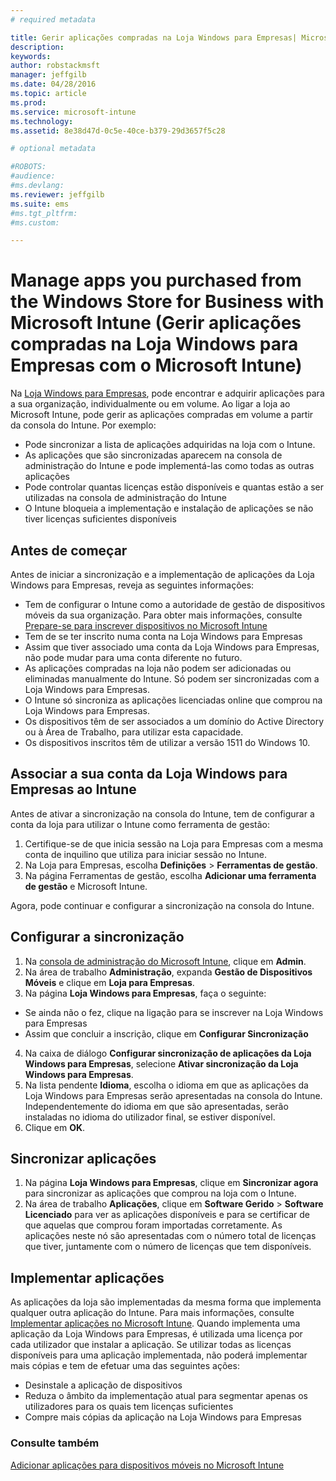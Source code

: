 ```yaml
---
# required metadata

title: Gerir aplicações compradas na Loja Windows para Empresas| Microsoft Intune
description:
keywords:
author: robstackmsft
manager: jeffgilb
ms.date: 04/28/2016
ms.topic: article
ms.prod:
ms.service: microsoft-intune
ms.technology:
ms.assetid: 8e38d47d-0c5e-40ce-b379-29d3657f5c28

# optional metadata

#ROBOTS:
#audience:
#ms.devlang:
ms.reviewer: jeffgilb
ms.suite: ems
#ms.tgt_pltfrm:
#ms.custom:

---
```


# Manage apps you purchased from the Windows Store for Business with Microsoft Intune (Gerir aplicações compradas na Loja Windows para Empresas com o Microsoft Intune)
Na [Loja Windows para Empresas](https://www.microsoft.com/business-store), pode encontrar e adquirir aplicações para a sua organização, individualmente ou em volume. Ao ligar a loja ao Microsoft Intune, pode gerir as aplicações compradas em volume a partir da consola do Intune. Por exemplo:
* Pode sincronizar a lista de aplicações adquiridas na loja com o Intune.
* As aplicações que são sincronizadas aparecem na consola de administração do Intune e pode implementá-las como todas as outras aplicações
* Pode controlar quantas licenças estão disponíveis e quantas estão a ser utilizadas na consola de administração do Intune
* O Intune bloqueia a implementação e instalação de aplicações se não tiver licenças suficientes disponíveis

## Antes de começar
Antes de iniciar a sincronização e a implementação de aplicações da Loja Windows para Empresas, reveja as seguintes informações:
* Tem de configurar o Intune como a autoridade de gestão de dispositivos móveis da sua organização. Para obter mais informações, consulte [Prepare-se para inscrever dispositivos no Microsoft Intune](get-ready-to-enroll-devices-in-microsoft-intune.md)
* Tem de se ter inscrito numa conta na Loja Windows para Empresas
* Assim que tiver associado uma conta da Loja Windows para Empresas, não pode mudar para uma conta diferente no futuro.
* As aplicações compradas na loja não podem ser adicionadas ou eliminadas manualmente do Intune. Só podem ser sincronizadas com a Loja Windows para Empresas.
* O Intune só sincroniza as aplicações licenciadas online que comprou na Loja Windows para Empresas.
* Os dispositivos têm de ser associados a um domínio do Active Directory ou à Área de Trabalho, para utilizar esta capacidade.
* Os dispositivos inscritos têm de utilizar a versão 1511 do Windows 10.

## Associar a sua conta da Loja Windows para Empresas ao Intune
Antes de ativar a sincronização na consola do Intune, tem de configurar a conta da loja para utilizar o Intune como ferramenta de gestão:
1. Certifique-se de que inicia sessão na Loja para Empresas com a mesma conta de inquilino que utiliza para iniciar sessão no Intune.
2. Na Loja para Empresas, escolha **Definições** > **Ferramentas de gestão**.
3. Na página Ferramentas de gestão, escolha **Adicionar uma ferramenta de gestão** e Microsoft Intune.

Agora, pode continuar e configurar a sincronização na consola do Intune.

## Configurar a sincronização

1. Na [consola de administração do Microsoft Intune](https://manage.microsoft.com), clique em **Admin**.
2. Na área de trabalho **Administração**, expanda **Gestão de Dispositivos Móveis** e clique em **Loja para Empresas**.
3. Na página **Loja Windows para Empresas**, faça o seguinte:
* Se ainda não o fez, clique na ligação para se inscrever na Loja Windows para Empresas
* Assim que concluir a inscrição, clique em **Configurar Sincronização**
4. Na caixa de diálogo **Configurar sincronização de aplicações da Loja Windows para Empresas**, selecione **Ativar sincronização da Loja Windows para Empresas**.
5. Na lista pendente **Idioma**, escolha o idioma em que as aplicações da Loja Windows para Empresas serão apresentadas na consola do Intune. Independentemente do idioma em que são apresentadas, serão instaladas no idioma do utilizador final, se estiver disponível.
6. Clique em **OK**.

## Sincronizar aplicações

1. Na página **Loja Windows para Empresas**, clique em **Sincronizar agora** para sincronizar as aplicações que comprou na loja com o Intune.
2. Na área de trabalho **Aplicações**, clique em **Software Gerido** > **Software Licenciado** para ver as aplicações disponíveis e para se certificar de que aquelas que comprou foram importadas corretamente.
As aplicações neste nó são apresentadas com o número total de licenças que tiver, juntamente com o número de licenças que tem disponíveis.

## Implementar aplicações

As aplicações da loja são implementadas da mesma forma que implementa qualquer outra aplicação do Intune. Para mais informações, consulte [Implementar aplicações no Microsoft Intune](deploy-apps-in-microsoft-intune.md).
Quando implementa uma aplicação da Loja Windows para Empresas, é utilizada uma licença por cada utilizador que instalar a aplicação. Se utilizar todas as licenças disponíveis para uma aplicação implementada, não poderá implementar mais cópias e tem de efetuar uma das seguintes ações:
* Desinstale a aplicação de dispositivos
* Reduza o âmbito da implementação atual para segmentar apenas os utilizadores para os quais tem licenças suficientes
* Compre mais cópias da aplicação na Loja Windows para Empresas


### Consulte também
[Adicionar aplicações para dispositivos móveis no Microsoft Intune](add-apps-for-mobile-devices-in-microsoft-intune.md)




<!--HONumber=May16_HO2-->


